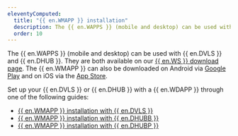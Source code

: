 ```yaml
---
eleventyComputed:	
  title: "{{ en.WMAPP }} installation"
  description: The {{ en.WAPPS }} (mobile and desktop) can be used with {{ en.DVLS }} and {{ en.DHUB }}.
  order: 10
---
```

The {{ en.WAPPS }} (mobile and desktop) can be used with {{ en.DVLS }} and {{ en.DHUB }}. They are both available on our [{{ en.WS }} download page](https://devolutions.net/workspace/). The {{ en.WMAPP }} can also be downloaded on Android via [Google Play](https://play.google.com/store/apps/details?id=net.devolutions.authenticator) and on iOS via the [App Store](https://apps.apple.com/ca/app/devolutions-authenticator/id1462282993).

Set up your {{ en.DVLS }} or {{ en.DHUB }} with a {{ en.WDAPP }} through one of the following guides:
* [{{ en.WMAPP }} installation with {{ en.DVLS }}](/workspace/workspace-apps/workspace-mobile/installation/workspace-mobile-installation-devolutions-server/)
* [{{ en.WMAPP }} installation with {{ en.DHUBB }}](/workspace/workspace-apps/workspace-mobile/installation/workspace-mobile-installation-hub-business/)
* [{{ en.WMAPP }} installation with {{ en.DHUBP }}](/workspace/workspace-apps/workspace-mobile/installation/workspace-mobile-installation-hub-personal/)
